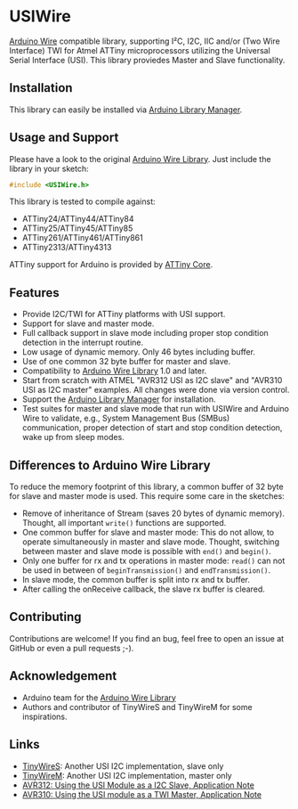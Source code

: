 # USIWire

[Arduino Wire](https://www.arduino.cc/en/Reference/Wire) compatible
library, supporting I²C, I2C, IIC and/or (Two Wire Interface) TWI for
Atmel ATTiny microprocessors utilizing the Universal Serial Interface
(USI).  This library proviedes Master and Slave functionality.


## Installation

This library can easily be installed via
[Arduino Library Manager](https://www.arduino.cc/en/guide/libraries).


## Usage and Support

Please have a look to the
original
[Arduino Wire Library](https://www.arduino.cc/en/Reference/Wire). Just
include the library in your sketch:

```c++
#include <USIWire.h>
```

This library is tested to compile against:
- ATTiny24/ATTiny44/ATTiny84
- ATTiny25/ATTiny45/ATTiny85
- ATTiny261/ATTiny461/ATTiny861
- ATTiny2313/ATTiny4313

ATTiny support for Arduino is provided
by [ATTiny Core](https://github.com/SpenceKonde/ATTinyCore).


## Features

- Provide I2C/TWI for ATTiny platforms with USI support.
- Support for slave and master mode.
- Full callback support in slave mode including proper stop condition
  detection in the interrupt routine.
- Low usage of dynamic memory. Only 46 bytes including buffer.
- Use of one common 32 byte buffer for master and slave.
- Compatibility
  to [Arduino Wire Library](https://www.arduino.cc/en/Reference/Wire)
  1.0 and later.
- Start from scratch with ATMEL "AVR312 USI as I2C slave" and "AVR310
  USI as I2C master" examples.  All changes were done via version
  control.
- Support
  the
  [Arduino Library Manager](https://www.arduino.cc/en/guide/libraries)
  for installation.
- Test suites for master and slave mode that run with USIWire and
  Arduino Wire to validate, e.g., System Management Bus (SMBus)
  communication, proper detection of start and stop condition
  detection, wake up from sleep modes.




## Differences to Arduino Wire Library

To reduce the memory footprint of this library, a common buffer of 32
byte for slave and master mode is used.  This require some care in the
sketches:

- Remove of inheritance of Stream (saves 20 bytes of dynamic
  memory).  Thought, all important `write()` functions are supported.
- One common buffer for slave and master mode: This do not allow, to
  operate simultaneously in master and slave mode.  Thought, switching
  between master and slave mode is possible with `end()` and
  `begin()`.
- Only one buffer for rx and tx operations in master mode: `read()`
  can not be used in between of `beginTransmission()` and
  `endTransmission()`.
- In slave mode, the common buffer is split into rx and tx buffer.
- After calling the onReceive callback, the slave rx buffer is
  cleared.


## Contributing

Contributions are welcome! If you find an bug, feel free to open an
issue at GitHub or even a pull requests ;-).


## Acknowledgement

- Arduino team for
  the [Arduino Wire Library](https://www.arduino.cc/en/Reference/Wire)
- Authors and contributor of TinyWireS and TinyWireM for some
  inspirations.


## Links

- [TinyWireS](https://github.com/rambo/TinyWire/tree/master/TinyWireS):
  Another USI I2C implementation, slave only
- [TinyWireM](https://github.com/adafruit/TinyWireM): Another USI I2C
  implementation, master only
- [AVR312: Using the USI Module as a I2C Slave, Application Note](http://www.atmel.com/ru/ru/Images/Atmel-2560-Using-the-USI-Module-as-a-I2C-Slave_ApplicationNote_AVR312.pdf)
- [AVR310: Using the USI module as a TWI Master, Application Note](http://www.atmel.com/images/atmel-2561-using-the-usi-module-as-a-i2c-master_ap-note_avr310.pdf)
